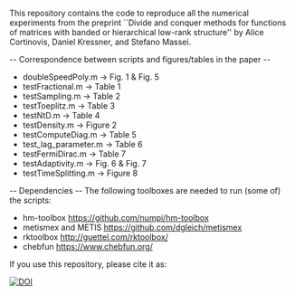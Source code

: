 This repository contains the code to reproduce all the numerical experiments from the preprint ``Divide and conquer methods for functions of matrices with banded or hierarchical low-rank structure'' by Alice Cortinovis, Daniel Kressner, and Stefano Massei.

-- Correspondence between scripts and figures/tables in the paper --
- doubleSpeedPoly.m -> Fig. 1 & Fig. 5
- testFractional.m -> Table 1
- testSampling.m -> Table 2
- testToeplitz.m -> Table 3
- testNtD.m -> Table 4
- testDensity.m -> Figure 2
- testComputeDiag.m -> Table 5
- test_lag_parameter.m -> Table 6
- testFermiDirac.m -> Table 7
- testAdaptivity.m -> Fig. 6 & Fig. 7
- testTimeSplitting.m -> Figure 8

-- Dependencies --
The following toolboxes are needed to run (some of) the scripts:
- hm-toolbox https://github.com/numpi/hm-toolbox
- metismex and METIS https://github.com/dgleich/metismex
- rktoolbox http://guettel.com/rktoolbox/
- chebfun https://www.chebfun.org/

If you use this repository, please cite it as:

[![DOI](https://zenodo.org/badge/381786692.svg)](https://doi.org/10.5281/zenodo.15158962)


